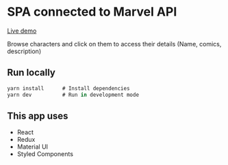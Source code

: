 # SPA connected to Marvel API

[Live demo](https://technical-test-marvel-characters.netlify.com/)

Browse characters and click on them to access their details (Name, comics, description)

## Run locally

```javascript
yarn install      # Install dependencies
yarn dev          # Run in development mode
```

## This app uses

* React
* Redux
* Material UI
* Styled Components
